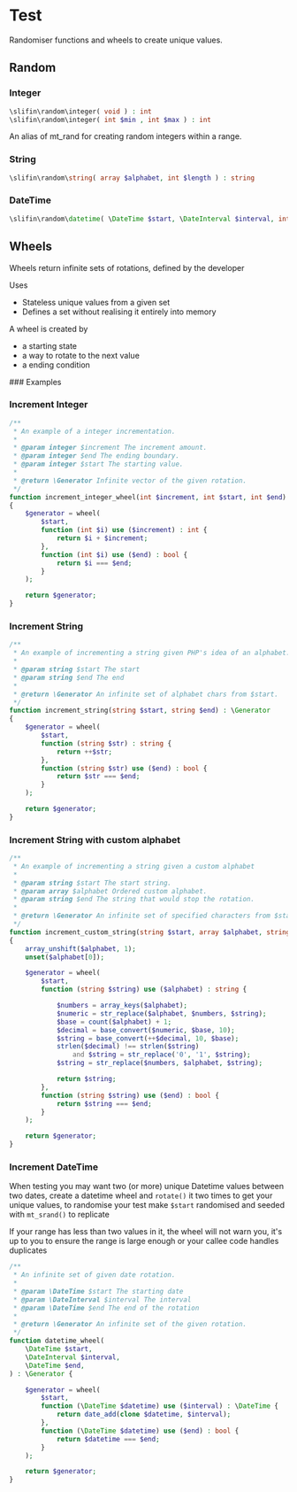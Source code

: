 # Test
Randomiser functions and wheels to create unique values.

## Random

### Integer
```php
\slifin\random\integer( void ) : int
\slifin\random\integer( int $min , int $max ) : int
```

An alias of mt_rand for creating random integers within a range.
### String
```php
\slifin\random\string( array $alphabet, int $length ) : string
```

### DateTime
```php
\slifin\random\datetime( \DateTime $start, \DateInterval $interval, int $max ) : \DateTime
```

## Wheels

Wheels return infinite sets of rotations, defined by the developer

Uses
  - Stateless unique values from a given set
  - Defines a set without realising it entirely into memory

A wheel is created by
  - a starting state
  - a way to rotate to the next value
  - a ending condition

### Examples

### Increment Integer
```php
/**
 * An example of a integer incrementation.
 *
 * @param integer $increment The increment amount.
 * @param integer $end The ending boundary.
 * @param integer $start The starting value.
 *
 * @return \Generator Infinite vector of the given rotation.
 */
function increment_integer_wheel(int $increment, int $start, int $end) : \Generator
{
    $generator = wheel(
        $start,
        function (int $i) use ($increment) : int {
            return $i + $increment;
        },
        function (int $i) use ($end) : bool {
            return $i === $end;
        }
    );

    return $generator;
}
```

### Increment String
```php
/**
 * An example of incrementing a string given PHP's idea of an alphabet.
 *
 * @param string $start The start
 * @param string $end The end
 *
 * @return \Generator An infinite set of alphabet chars from $start.
 */
function increment_string(string $start, string $end) : \Generator
{
    $generator = wheel(
        $start,
        function (string $str) : string {
            return ++$str;
        },
        function (string $str) use ($end) : bool {
            return $str === $end;
        }
    );

    return $generator;
}
```

### Increment String with custom alphabet
```php
/**
 * An example of incrementing a string given a custom alphabet
 *
 * @param string $start The start string.
 * @param array $alphabet Ordered custom alphabet.
 * @param string $end The string that would stop the rotation.
 *
 * @return \Generator An infinite set of specified characters from $start.
 */
function increment_custom_string(string $start, array $alphabet, string $end) : \Generator
{
    array_unshift($alphabet, 1);
    unset($alphabet[0]);

    $generator = wheel(
        $start,
        function (string $string) use ($alphabet) : string {

            $numbers = array_keys($alphabet);
            $numeric = str_replace($alphabet, $numbers, $string);
            $base = count($alphabet) + 1;
            $decimal = base_convert($numeric, $base, 10);
            $string = base_convert(++$decimal, 10, $base);
            strlen($decimal) !== strlen($string)
                and $string = str_replace('0', '1', $string);
            $string = str_replace($numbers, $alphabet, $string);

            return $string;
        },
        function (string $string) use ($end) : bool {
            return $string === $end;
        }
    );

    return $generator;
}
```

### Increment DateTime

When testing you may want two (or more) unique Datetime values between two
dates, create a datetime wheel and ```rotate()``` it two times to get your unique values, to randomise your test make ```$start``` randomised and seeded with ```mt_srand()``` to replicate

If your range has less than two values in it, the wheel will not warn you, it's up to you to ensure the range is large enough or your callee code handles duplicates

```php
/**
 * An infinite set of given date rotation.
 *
 * @param \DateTime $start The starting date
 * @param \DateInterval $interval The interval
 * @param \DateTime $end The end of the rotation
 *
 * @return \Generator An infinite set of the given rotation.
 */
function datetime_wheel(
    \DateTime $start,
    \DateInterval $interval,
    \DateTime $end,
) : \Generator {

    $generator = wheel(
        $start,
        function (\DateTime $datetime) use ($interval) : \DateTime {
            return date_add(clone $datetime, $interval);
        },
        function (\DateTime $datetime) use ($end) : bool {
            return $datetime === $end;
        }
    );

    return $generator;
}
```


